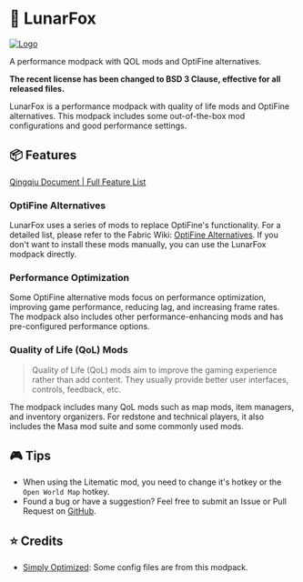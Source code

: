 # 🦊 LunarFox

[![Logo](https://cdn.modrinth.com/data/r7CwLIIr/images/2e792de45ffdd41d8c1c8b59a804f3500ad1ab03.png)](https://github.com/OrzMiku/lunarfox)

A performance modpack with QOL mods and OptiFine alternatives.

**The recent license has been changed to BSD 3 Clause, effective for all released files.**

LunarFox is a performance modpack with quality of life mods and OptiFine alternatives. This modpack includes some out-of-the-box mod configurations and good performance settings.

## 📦 Features

[Qingqiu Document | Full Feature List](https://qdocs.miku.show/en/lunarfox/features/)

### OptiFine Alternatives

LunarFox uses a series of mods to replace OptiFine's functionality. For a detailed list, please refer to the Fabric Wiki: [OptiFine Alternatives](https://wiki.fabricmc.net/zh_cn:community:optifine_alternatives). If you don't want to install these mods manually, you can use the LunarFox modpack directly.

### Performance Optimization

Some OptiFine alternative mods focus on performance optimization, improving game performance, reducing lag, and increasing frame rates. The modpack also includes other performance-enhancing mods and has pre-configured performance options.

### Quality of Life (QoL) Mods

> Quality of Life (QoL) mods aim to improve the gaming experience rather than add content. They usually provide better user interfaces, controls, feedback, etc.

The modpack includes many QoL mods such as map mods, item managers, and inventory organizers. For redstone and technical players, it also includes the Masa mod suite and some commonly used mods.

## 🎮 Tips

- When using the Litematic mod, you need to change it's hotkey or the `Open World Map` hotkey.
- Found a bug or have a suggestion? Feel free to submit an Issue or Pull Request on [GitHub](https://github.com/OrzMiku/lunarfox).

## ⭐ Credits

- [Simply Optimized](https://modrinth.com/modpack/sop): Some config files are from this modpack.
